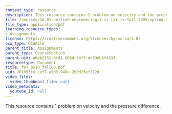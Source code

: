 ```yaml
---
content_type: resource
description: This resource contains 1 problem on velocity and the pressure difference.
file: /courses/16-01-unified-engineering-i-ii-iii-iv-fall-2005-spring-2006/201993fecef7a9d3946e2b0d15ef212d_f07_ps10_fall03.pdf
file_type: application/pdf
learning_resource_types:
- Assignments
license: https://creativecommons.org/licenses/by-nc-sa/4.0/
ocw_type: OCWFile
parent_title: Assignments
parent_type: CourseSection
parent_uid: a6eb2151-6f41-806d-94ff-dc83eb5f4337
resourcetype: Document
title: f07_ps10_fall03.pdf
uid: 201993fe-cef7-a9d3-946e-2b0d15ef212d
video_files:
  video_thumbnail_file: null
video_metadata:
  youtube_id: null
---
```

This resource contains 1 problem on velocity and the pressure difference.